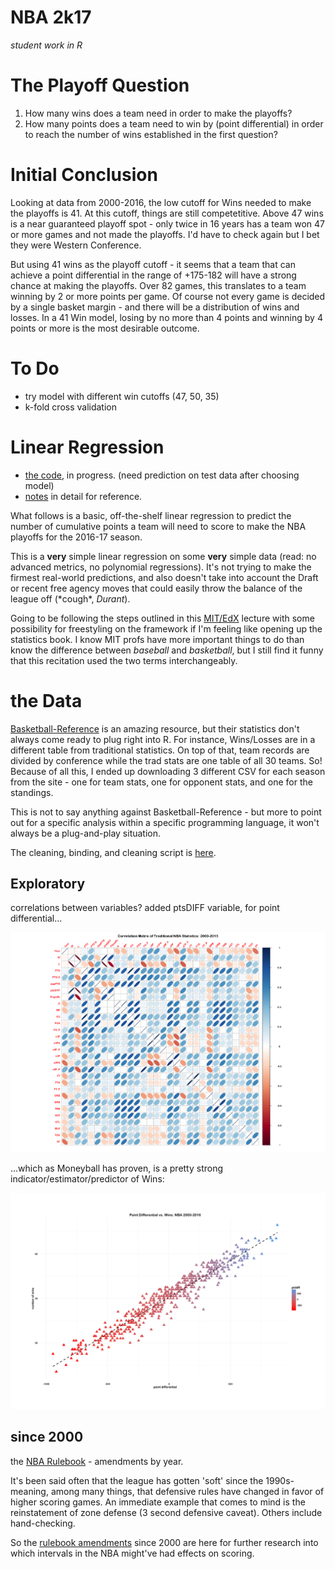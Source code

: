 NBA 2k17
========

_student work in R_

# The Playoff Question

1. How many wins does a team need in order to make the playoffs? 
2. How many points does a team need to win by (point differential) in order to reach the number of wins established in the first question?

# Initial Conclusion

Looking at data from 2000-2016, the low cutoff for Wins needed to make the playoffs is 41. At this cutoff, things are still competetitive. Above 47 wins is a near guaranteed playoff spot - only twice in 16 years has a team won 47 or more games and not made the playoffs. I'd have to check again but I bet they were Western Conference. 

But using 41 wins as the playoff cutoff - it seems that a team that can achieve a point differential in the range of +175-182 will have a strong chance at making the playoffs. Over 82 games, this translates to a team winning by 2 or more points per game. Of course not every game is decided by a single basket margin - and there will be a distribution of wins and losses. In a 41 Win model, losing by no more than 4 points and winning by 4 points or more is the most desirable outcome.

# To Do

- try model with different win cutoffs (47, 50, 35)
- k-fold cross validation

# Linear Regression

- [the code](nba2k17.R), in progress. (need prediction on test data after choosing model)
- [notes](notes.md) in detail for reference. 

What follows is a basic, off-the-shelf linear regression to predict the number of cumulative points a team will need to score to make the NBA playoffs for the 2016-17 season. 

This is a **very** simple linear regression on some **very** simple data (read: no advanced metrics, no polynomial regressions). It's not trying to make the firmest real-world predictions, and also doesn't take into account the Draft or recent free agency moves that could easily throw the balance of the league off (\*cough*, _Durant_).

Going to be following the steps outlined in this [MIT/EdX](https://www.youtube.com/watch?v=WfaKNYR2vAA) lecture with some possibility for freestyling on the framework if I'm feeling like opening up the statistics book. I know MIT profs have more important things to do than know the difference between _baseball_ and _basketball_, but I still find it funny that this recitation used the two terms interchangeably. 


# the Data

[Basketball-Reference](http://basketball-reference.com) is an amazing resource, but their statistics don't always come ready to plug right into R. For instance, Wins/Losses are in a different table from traditional statistics. On top of that, team records are divided by conference while the trad stats are one table of all 30 teams. So! Because of all this, I ended up downloading 3 different CSV for each season from the site - one for team stats, one for opponent stats, and one for the standings. 

This is not to say anything against Basketball-Reference - but more to point out for a specific analysis within a specific programming language, it won't always be a plug-and-play situation.

The cleaning, binding, and cleaning script is [here](nba2k17-bind.R).

## Exploratory

correlations between variables? added ptsDIFF variable, for point differential...

![corrplot01](plots/nba-corrplot-ptsDIFF-01.png)

...which as Moneyball has proven, is a pretty strong indicator/estimator/predictor of Wins:

![ptDiff02-lm](plots/PtDiff-02-lm.png)

## since 2000

the [NBA Rulebook](NBA-rulebook-00.md) - amendments by year.

It's been said often that the league has gotten 'soft' since the 1990s- meaning, among many things, that defensive rules have changed in favor of higher scoring games. An immediate example that comes to mind is the reinstatement of zone defense (3 second defensive caveat). Others include hand-checking. 

So the [rulebook amendments](http://www.nba.com/analysis/rules_history.html) since 2000 are here for further research into which intervals in the NBA might've had effects on scoring.


